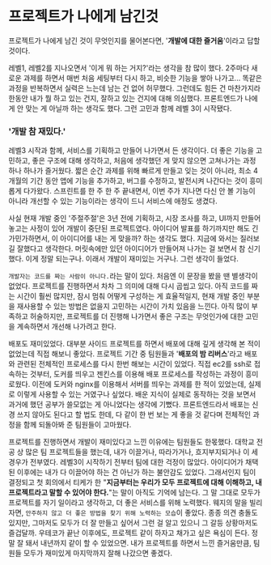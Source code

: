 # 프로젝트가 나에게 남긴것

프로젝트가 나에게 남긴 것이 무엇인지를 물어본다면, '**개발에 대한 즐거움**'이라고 답할 것이다.

레벨1, 레벨2를 지나오면서 '이게 뭐 하는 거지?'라는 생각을 참 많이 했다. 2주마다 새로운 과제를 하면서 매번 처음 세팅부터 다시 하고, 비슷한 기능을 쌓아 나가고... 똑같은 과정을 반복하면서 실력은 느는데 남는 건 없어 허무했다. 그런데도 힘든 건 마찬가지라 한동안 내가 뭘 하고 있는 건지, 잘하고 있는 건지에 대해 의심했다. 프론트엔드가 나에게 안 맞는 게 아닐까 하는 생각도 했다. 그런 고민과 함께 레벨 3이 시작됐다.

### **'개발 참 재밌다.'**

레벨3 시작과 함께, 서비스를 기획하고 만들어 나가면서 든 생각이다. 더 좋은 기능을 고민하고, 좋은 구조에 대해 생각하고, 처음에 생각했던 게 맞지 않으면 고쳐나가는 과정 하나 하나가 즐거웠다. 짧은 순간 과제를 위해 빠르게 만들고 잊는 것이 아니라, 최소 4개월의 기간 동안 앱에 기능을 추가하고, 버그를 수정하고, 발전시켜 나간다는 것이 흥미롭게 다가왔다. 스프린트를 한 주 한 주 끝내면서, 이번 주가 지나면 다신 안 볼 기능이 아니라 개선할 수 있는 기능이라는 생각이 드니 서비스에 애정도 생겼다.

사실 현재 개발 중인 '주절주절'은 3년 전에 기획하고, 시장 조사를 하고, UI까지 만들어 놓고는 사정이 있어 개발이 중단된 프로젝트였다. 아이디어 발표를 하기까지만 해도 긴가민가하면서, 이 아이디어를 내는 게 맞을까? 하는 생각도 했다. 지금에 와서는 질러보길 잘했다고 생각한다. 머릿속에만 있던 아이디어가 만들어져 나가는 걸 보면서 참 신기했다. 이게 정말 되는구나. 이래서 개발이 재미있는 거구나. 그런 생각이 들었다.

`개발자는 코드를 짜는 사람이 아니다.`라는 말이 있다. 처음엔 이 문장을 봤을 땐 별생각이 없었다. 프로젝트를 진행하면서 차차 그 의미에 대해 다시 곱씹고 있다. 아직 코드를 짜는 시간이 훨씬 많지만, 잠시 멈춰 어떻게 구성하는 게 효율적일지, 현재 개발 중인 부분을 재사용할 수 있는 방법은 없을지 고민하는 시간이 가치 있음을 느낀다. 아직 많이 부족하고 허술하지만, 프로젝트를 더 진행해 나가면서 좋은 구조는 무엇인가에 대한 고민을 계속하면서 개선해 나가려고 한다.

배포도 재미있었다. 대부분 사이드 프로젝트를 하면서 배포에 대해 깊게 생각해 본 적이 없었는데 직접 해보니 좋았다. 프로젝트 기간 중 팀원들과 '**배포의 밤 리버스**'라고 배포와 관련된 전체적인 프로세스를 다시 한번 해보는 시간이 있었다. 직접 ec2를 ssh로 접속하는 것부터, 도커를 띄우고 젠킨스를 이용해 배포 프로세스를 작성하는 과정이 흥미로웠다. 이전에 도커와 nginx를 이용해서 서버를 띄우는 과제를 한 적이 있었는데, 실제로 이렇게 사용할 수 있는 거였구나 싶었다. 배운 지식이 실제로 동작하는 것을 보면서 과거에 했던 공부가 쓸모없는 게 아니었다는 생각에 기뻤다.  프론트엔드라서 배포는 신경 쓰지 않아도 된다고 할 법도 한데, 다 같이 한 번 보는 게 좋을 것 같다며 전체적인 과정을 함께 되돌아봐 준 팀원들이 고마웠다.

프로젝트를 진행하면서 개발이 재미있다고 느낀 이유에는 팀원들도 한몫했다. 대학교 전공 상 많은 팀 프로젝트들을 했는데, 내가 이끌거나, 따라가거나, 흐지부지되거나 이 세 경우가 전부였다. 레벨3이 시작하기 전부터 팀에 대한 걱정이 많았다. 아이디어가 채택된 이후에는 내가 다 이끌어야 하는 건 아닌가 하는 불안감도 있었다. 그래서인지 팀이 결정되고 첫 회의에서 티케가 한 "**지금부터는 우리가 모두 프로젝트에 대해 이해하고, 내 프로젝트라고 말할 수 있어야 한다.**"는 말이 아직도 기억에 남는다. 그 말 그대로 모두가 프로젝트를 자기 일이라고 생각하고, 더 좋은 서비스를 위해 노력했다. 웨지의 말을 빌리자면, `안주하지 않고 더 좋은 방법을 찾기 위해 노력하는 모습`이 좋았다. 종종 의견 충돌도 있지만, 그마저도 모두가 더 잘 만들고 싶어서 그런 걸 알고 있으니 그 갈등 상황마저도 즐겁달까. 우테코가 끝난 이후에도, 프로젝트 같이 하자고 채가고 싶은 욕심이 든다. 정말 잘 돼서 내년까지 같이 할 수 있었으면. 내가 프로젝트를 하면서 느낀 즐거움만큼, 팀원들 모두가 재미있게 마지막까지 잘해 나갔으면 좋겠다.
